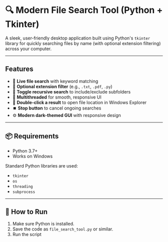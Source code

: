 # 🔍 Modern File Search Tool (Python + Tkinter)

A sleek, user-friendly desktop application built using Python's `tkinter` library for quickly searching files by name (with optional extension filtering) across your computer.

---

## Features

- 🔎 **Live file search** with keyword matching
- 📂 **Optional extension filter** (e.g., `.txt`, `.pdf`, `.py`)
- 📁 **Toggle recursive search** to include/exclude subfolders
- 🚀 **Multithreaded** for smooth, responsive UI
- 📄 **Double-click a result** to open file location in Windows Explorer
- ⏹️ **Stop button** to cancel ongoing searches
- ⚙️ **Modern dark-themed GUI** with responsive design

---

## 📦 Requirements

- Python 3.7+
- Works on Windows

Standard Python libraries are used:
- `tkinter`
- `os`
- `threading`
- `subprocess`

---

## 🚀 How to Run

1. Make sure Python is installed.
2. Save the code as `file_search_tool.py` or similar.
3. Run the script
